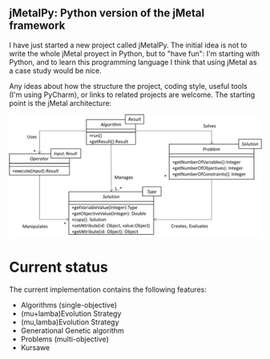 ## jMetalPy: Python version of the jMetal framework

I have just started a new project called jMetalPy. The initial idea is not to write the whole jMetal proyect in Python, but to "have fun": I'm starting with Python, and to learn this programming language I think that using jMetal as a case study would be nice.

Any ideas about how the structure the project, coding style, useful tools (I'm using PyCharm), or links to related projects are welcome. The starting point is the jMetal architecture:

![jMetal architecture](resources/jMetal5UML.png)

# Current status
The current implementation contains the following features: 
* Algorithms (single-objective)
 * (mu+lamba)Evolution Strategy
 * (mu,lamba)Evolution Strategy
 * Generational Genetic algorithm
* Problems (multi-objective)
 * Kursawe